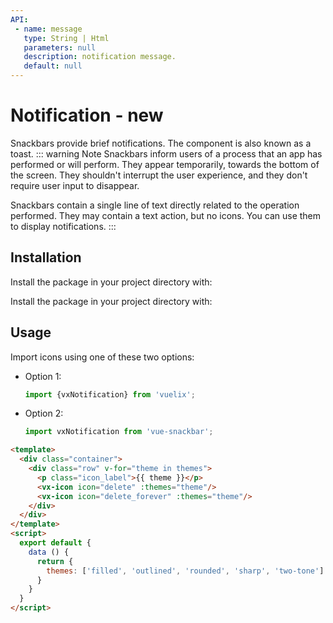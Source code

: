 ```yaml
---
API:
 - name: message
   type: String | Html
   parameters: null
   description: notification message.
   default: null
---
```

# Notification **- new**
<box header>

Snackbars provide brief notifications. The component is also known as a toast.
::: warning Note
Snackbars inform users of a process that an app has performed or will perform. They appear temporarily, towards the bottom of the screen. They shouldn't interrupt the user experience, and they don't require user input to disappear.

Snackbars contain a single line of text directly related to the operation performed. They may contain a text action, but no icons. You can use them to display notifications.
:::

</box>

<box>

## Installation
Install the package in your project directory with:


<Demos-DemoBox language="bash" plugins="command-line" code="
npm install vuelix
">
</Demos-DemoBox>

<Demos-DemoBox language="bash" plugins="command-line" code="
yarn add vuelix
">
</Demos-DemoBox>

Install the package in your project directory with:

<Demos-DemoBox language="bash" plugins="command-line" code="
npm install vue-snackbar
">
</Demos-DemoBox>

<Demos-DemoBox language="bash" plugins="command-line" code="
yarn add vue-snackbar
">
</Demos-DemoBox>

</box>

<box>

## Usage

Import icons using one of these two options:

- Option 1:

  ```javascript
  import {vxNotification} from 'vuelix';
  ```

- Option 2:

  ```javascript
  import vxNotification from 'vue-snackbar';
  ```

<vuecode md>
<div slot="demo">
  <Demos-Notification-Default />
</div>
<div slot="code">

```html
<template>
  <div class="container">
    <div class="row" v-for="theme in themes">
      <p class="icon_label">{{ theme }}</p>
      <vx-icon icon="delete" :themes="theme"/>
      <vx-icon icon="delete_forever" :themes="theme"/>
    </div>
  </div>
</template>
<script>
  export default {
    data () {
      return {
        themes: ['filled', 'outlined', 'rounded', 'sharp', 'two-tone']
      }
    }
  }
</script>

```


</div>
</vuecode>
</box>
